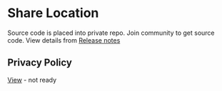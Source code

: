# Share Location
Source code is placed into private repo. Join community to get source code. 
View details from [Release notes](https://github.com/Sakib-Rahman-Bangladesh/share-location/releases)

## Privacy Policy ##
[View](https://github.com/Sakib-Rahman-Bangladesh/share-location/blob/master/privacy_policy.md) - not ready

